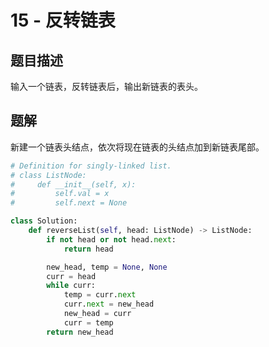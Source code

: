 # 15 - 反转链表

## 题目描述
输入一个链表，反转链表后，输出新链表的表头。


## 题解
新建一个链表头结点，依次将现在链表的头结点加到新链表尾部。

```python
# Definition for singly-linked list.
# class ListNode:
#     def __init__(self, x):
#         self.val = x
#         self.next = None

class Solution:
    def reverseList(self, head: ListNode) -> ListNode:
        if not head or not head.next:
            return head

        new_head, temp = None, None
        curr = head
        while curr:
            temp = curr.next
            curr.next = new_head
            new_head = curr
            curr = temp
        return new_head
```
